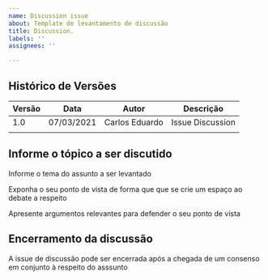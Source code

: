 ```yaml
---
name: Discussion issue
about: Template de levantamento de discussão
title: Discussion.
labels: ''
assignees: ''

---
```


## Histórico de Versões
| Versão  |  Data  | Autor  |  Descrição  |
| ------------------- | ------------------- | ------------------- | ------------------- |
|  1.0 |  07/03/2021 | Carlos Eduardo | Issue Discussion |
|   |   |   |   |


## Informe o tópico a ser discutido

Informe o tema do assunto a ser levantado

Exponha o seu ponto de vista de forma que que se crie um espaço ao debate a respeito

Apresente argumentos relevantes para defender o seu ponto de vista


## Encerramento da discussão

A issue de discussão pode ser encerrada após a chegada de um consenso em conjunto à respeito do asssunto

